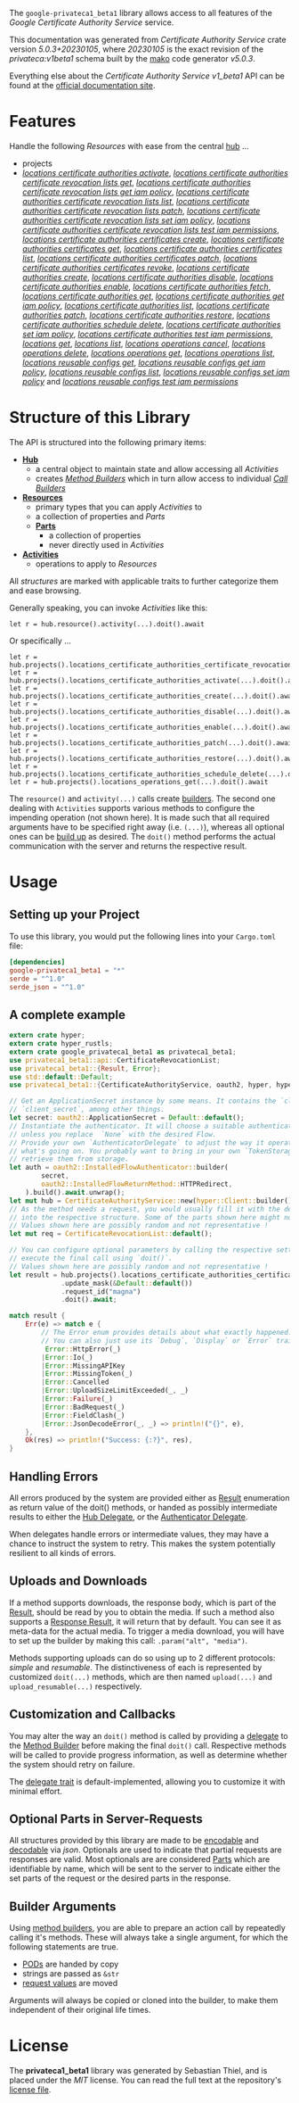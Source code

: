 <!---
DO NOT EDIT !
This file was generated automatically from 'src/generator/templates/api/README.md.mako'
DO NOT EDIT !
-->
The `google-privateca1_beta1` library allows access to all features of the *Google Certificate Authority Service* service.

This documentation was generated from *Certificate Authority Service* crate version *5.0.3+20230105*, where *20230105* is the exact revision of the *privateca:v1beta1* schema built by the [mako](http://www.makotemplates.org/) code generator *v5.0.3*.

Everything else about the *Certificate Authority Service* *v1_beta1* API can be found at the
[official documentation site](https://cloud.google.com/).
# Features

Handle the following *Resources* with ease from the central [hub](https://docs.rs/google-privateca1_beta1/5.0.3+20230105/google_privateca1_beta1/CertificateAuthorityService) ...

* projects
 * [*locations certificate authorities activate*](https://docs.rs/google-privateca1_beta1/5.0.3+20230105/google_privateca1_beta1/api::ProjectLocationCertificateAuthorityActivateCall), [*locations certificate authorities certificate revocation lists get*](https://docs.rs/google-privateca1_beta1/5.0.3+20230105/google_privateca1_beta1/api::ProjectLocationCertificateAuthorityCertificateRevocationListGetCall), [*locations certificate authorities certificate revocation lists get iam policy*](https://docs.rs/google-privateca1_beta1/5.0.3+20230105/google_privateca1_beta1/api::ProjectLocationCertificateAuthorityCertificateRevocationListGetIamPolicyCall), [*locations certificate authorities certificate revocation lists list*](https://docs.rs/google-privateca1_beta1/5.0.3+20230105/google_privateca1_beta1/api::ProjectLocationCertificateAuthorityCertificateRevocationListListCall), [*locations certificate authorities certificate revocation lists patch*](https://docs.rs/google-privateca1_beta1/5.0.3+20230105/google_privateca1_beta1/api::ProjectLocationCertificateAuthorityCertificateRevocationListPatchCall), [*locations certificate authorities certificate revocation lists set iam policy*](https://docs.rs/google-privateca1_beta1/5.0.3+20230105/google_privateca1_beta1/api::ProjectLocationCertificateAuthorityCertificateRevocationListSetIamPolicyCall), [*locations certificate authorities certificate revocation lists test iam permissions*](https://docs.rs/google-privateca1_beta1/5.0.3+20230105/google_privateca1_beta1/api::ProjectLocationCertificateAuthorityCertificateRevocationListTestIamPermissionCall), [*locations certificate authorities certificates create*](https://docs.rs/google-privateca1_beta1/5.0.3+20230105/google_privateca1_beta1/api::ProjectLocationCertificateAuthorityCertificateCreateCall), [*locations certificate authorities certificates get*](https://docs.rs/google-privateca1_beta1/5.0.3+20230105/google_privateca1_beta1/api::ProjectLocationCertificateAuthorityCertificateGetCall), [*locations certificate authorities certificates list*](https://docs.rs/google-privateca1_beta1/5.0.3+20230105/google_privateca1_beta1/api::ProjectLocationCertificateAuthorityCertificateListCall), [*locations certificate authorities certificates patch*](https://docs.rs/google-privateca1_beta1/5.0.3+20230105/google_privateca1_beta1/api::ProjectLocationCertificateAuthorityCertificatePatchCall), [*locations certificate authorities certificates revoke*](https://docs.rs/google-privateca1_beta1/5.0.3+20230105/google_privateca1_beta1/api::ProjectLocationCertificateAuthorityCertificateRevokeCall), [*locations certificate authorities create*](https://docs.rs/google-privateca1_beta1/5.0.3+20230105/google_privateca1_beta1/api::ProjectLocationCertificateAuthorityCreateCall), [*locations certificate authorities disable*](https://docs.rs/google-privateca1_beta1/5.0.3+20230105/google_privateca1_beta1/api::ProjectLocationCertificateAuthorityDisableCall), [*locations certificate authorities enable*](https://docs.rs/google-privateca1_beta1/5.0.3+20230105/google_privateca1_beta1/api::ProjectLocationCertificateAuthorityEnableCall), [*locations certificate authorities fetch*](https://docs.rs/google-privateca1_beta1/5.0.3+20230105/google_privateca1_beta1/api::ProjectLocationCertificateAuthorityFetchCall), [*locations certificate authorities get*](https://docs.rs/google-privateca1_beta1/5.0.3+20230105/google_privateca1_beta1/api::ProjectLocationCertificateAuthorityGetCall), [*locations certificate authorities get iam policy*](https://docs.rs/google-privateca1_beta1/5.0.3+20230105/google_privateca1_beta1/api::ProjectLocationCertificateAuthorityGetIamPolicyCall), [*locations certificate authorities list*](https://docs.rs/google-privateca1_beta1/5.0.3+20230105/google_privateca1_beta1/api::ProjectLocationCertificateAuthorityListCall), [*locations certificate authorities patch*](https://docs.rs/google-privateca1_beta1/5.0.3+20230105/google_privateca1_beta1/api::ProjectLocationCertificateAuthorityPatchCall), [*locations certificate authorities restore*](https://docs.rs/google-privateca1_beta1/5.0.3+20230105/google_privateca1_beta1/api::ProjectLocationCertificateAuthorityRestoreCall), [*locations certificate authorities schedule delete*](https://docs.rs/google-privateca1_beta1/5.0.3+20230105/google_privateca1_beta1/api::ProjectLocationCertificateAuthorityScheduleDeleteCall), [*locations certificate authorities set iam policy*](https://docs.rs/google-privateca1_beta1/5.0.3+20230105/google_privateca1_beta1/api::ProjectLocationCertificateAuthoritySetIamPolicyCall), [*locations certificate authorities test iam permissions*](https://docs.rs/google-privateca1_beta1/5.0.3+20230105/google_privateca1_beta1/api::ProjectLocationCertificateAuthorityTestIamPermissionCall), [*locations get*](https://docs.rs/google-privateca1_beta1/5.0.3+20230105/google_privateca1_beta1/api::ProjectLocationGetCall), [*locations list*](https://docs.rs/google-privateca1_beta1/5.0.3+20230105/google_privateca1_beta1/api::ProjectLocationListCall), [*locations operations cancel*](https://docs.rs/google-privateca1_beta1/5.0.3+20230105/google_privateca1_beta1/api::ProjectLocationOperationCancelCall), [*locations operations delete*](https://docs.rs/google-privateca1_beta1/5.0.3+20230105/google_privateca1_beta1/api::ProjectLocationOperationDeleteCall), [*locations operations get*](https://docs.rs/google-privateca1_beta1/5.0.3+20230105/google_privateca1_beta1/api::ProjectLocationOperationGetCall), [*locations operations list*](https://docs.rs/google-privateca1_beta1/5.0.3+20230105/google_privateca1_beta1/api::ProjectLocationOperationListCall), [*locations reusable configs get*](https://docs.rs/google-privateca1_beta1/5.0.3+20230105/google_privateca1_beta1/api::ProjectLocationReusableConfigGetCall), [*locations reusable configs get iam policy*](https://docs.rs/google-privateca1_beta1/5.0.3+20230105/google_privateca1_beta1/api::ProjectLocationReusableConfigGetIamPolicyCall), [*locations reusable configs list*](https://docs.rs/google-privateca1_beta1/5.0.3+20230105/google_privateca1_beta1/api::ProjectLocationReusableConfigListCall), [*locations reusable configs set iam policy*](https://docs.rs/google-privateca1_beta1/5.0.3+20230105/google_privateca1_beta1/api::ProjectLocationReusableConfigSetIamPolicyCall) and [*locations reusable configs test iam permissions*](https://docs.rs/google-privateca1_beta1/5.0.3+20230105/google_privateca1_beta1/api::ProjectLocationReusableConfigTestIamPermissionCall)




# Structure of this Library

The API is structured into the following primary items:

* **[Hub](https://docs.rs/google-privateca1_beta1/5.0.3+20230105/google_privateca1_beta1/CertificateAuthorityService)**
    * a central object to maintain state and allow accessing all *Activities*
    * creates [*Method Builders*](https://docs.rs/google-privateca1_beta1/5.0.3+20230105/google_privateca1_beta1/client::MethodsBuilder) which in turn
      allow access to individual [*Call Builders*](https://docs.rs/google-privateca1_beta1/5.0.3+20230105/google_privateca1_beta1/client::CallBuilder)
* **[Resources](https://docs.rs/google-privateca1_beta1/5.0.3+20230105/google_privateca1_beta1/client::Resource)**
    * primary types that you can apply *Activities* to
    * a collection of properties and *Parts*
    * **[Parts](https://docs.rs/google-privateca1_beta1/5.0.3+20230105/google_privateca1_beta1/client::Part)**
        * a collection of properties
        * never directly used in *Activities*
* **[Activities](https://docs.rs/google-privateca1_beta1/5.0.3+20230105/google_privateca1_beta1/client::CallBuilder)**
    * operations to apply to *Resources*

All *structures* are marked with applicable traits to further categorize them and ease browsing.

Generally speaking, you can invoke *Activities* like this:

```Rust,ignore
let r = hub.resource().activity(...).doit().await
```

Or specifically ...

```ignore
let r = hub.projects().locations_certificate_authorities_certificate_revocation_lists_patch(...).doit().await
let r = hub.projects().locations_certificate_authorities_activate(...).doit().await
let r = hub.projects().locations_certificate_authorities_create(...).doit().await
let r = hub.projects().locations_certificate_authorities_disable(...).doit().await
let r = hub.projects().locations_certificate_authorities_enable(...).doit().await
let r = hub.projects().locations_certificate_authorities_patch(...).doit().await
let r = hub.projects().locations_certificate_authorities_restore(...).doit().await
let r = hub.projects().locations_certificate_authorities_schedule_delete(...).doit().await
let r = hub.projects().locations_operations_get(...).doit().await
```

The `resource()` and `activity(...)` calls create [builders][builder-pattern]. The second one dealing with `Activities`
supports various methods to configure the impending operation (not shown here). It is made such that all required arguments have to be
specified right away (i.e. `(...)`), whereas all optional ones can be [build up][builder-pattern] as desired.
The `doit()` method performs the actual communication with the server and returns the respective result.

# Usage

## Setting up your Project

To use this library, you would put the following lines into your `Cargo.toml` file:

```toml
[dependencies]
google-privateca1_beta1 = "*"
serde = "^1.0"
serde_json = "^1.0"
```

## A complete example

```Rust
extern crate hyper;
extern crate hyper_rustls;
extern crate google_privateca1_beta1 as privateca1_beta1;
use privateca1_beta1::api::CertificateRevocationList;
use privateca1_beta1::{Result, Error};
use std::default::Default;
use privateca1_beta1::{CertificateAuthorityService, oauth2, hyper, hyper_rustls, chrono, FieldMask};

// Get an ApplicationSecret instance by some means. It contains the `client_id` and
// `client_secret`, among other things.
let secret: oauth2::ApplicationSecret = Default::default();
// Instantiate the authenticator. It will choose a suitable authentication flow for you,
// unless you replace  `None` with the desired Flow.
// Provide your own `AuthenticatorDelegate` to adjust the way it operates and get feedback about
// what's going on. You probably want to bring in your own `TokenStorage` to persist tokens and
// retrieve them from storage.
let auth = oauth2::InstalledFlowAuthenticator::builder(
        secret,
        oauth2::InstalledFlowReturnMethod::HTTPRedirect,
    ).build().await.unwrap();
let mut hub = CertificateAuthorityService::new(hyper::Client::builder().build(hyper_rustls::HttpsConnectorBuilder::new().with_native_roots().https_or_http().enable_http1().build()), auth);
// As the method needs a request, you would usually fill it with the desired information
// into the respective structure. Some of the parts shown here might not be applicable !
// Values shown here are possibly random and not representative !
let mut req = CertificateRevocationList::default();

// You can configure optional parameters by calling the respective setters at will, and
// execute the final call using `doit()`.
// Values shown here are possibly random and not representative !
let result = hub.projects().locations_certificate_authorities_certificate_revocation_lists_patch(req, "name")
             .update_mask(&Default::default())
             .request_id("magna")
             .doit().await;

match result {
    Err(e) => match e {
        // The Error enum provides details about what exactly happened.
        // You can also just use its `Debug`, `Display` or `Error` traits
         Error::HttpError(_)
        |Error::Io(_)
        |Error::MissingAPIKey
        |Error::MissingToken(_)
        |Error::Cancelled
        |Error::UploadSizeLimitExceeded(_, _)
        |Error::Failure(_)
        |Error::BadRequest(_)
        |Error::FieldClash(_)
        |Error::JsonDecodeError(_, _) => println!("{}", e),
    },
    Ok(res) => println!("Success: {:?}", res),
}

```
## Handling Errors

All errors produced by the system are provided either as [Result](https://docs.rs/google-privateca1_beta1/5.0.3+20230105/google_privateca1_beta1/client::Result) enumeration as return value of
the doit() methods, or handed as possibly intermediate results to either the
[Hub Delegate](https://docs.rs/google-privateca1_beta1/5.0.3+20230105/google_privateca1_beta1/client::Delegate), or the [Authenticator Delegate](https://docs.rs/yup-oauth2/*/yup_oauth2/trait.AuthenticatorDelegate.html).

When delegates handle errors or intermediate values, they may have a chance to instruct the system to retry. This
makes the system potentially resilient to all kinds of errors.

## Uploads and Downloads
If a method supports downloads, the response body, which is part of the [Result](https://docs.rs/google-privateca1_beta1/5.0.3+20230105/google_privateca1_beta1/client::Result), should be
read by you to obtain the media.
If such a method also supports a [Response Result](https://docs.rs/google-privateca1_beta1/5.0.3+20230105/google_privateca1_beta1/client::ResponseResult), it will return that by default.
You can see it as meta-data for the actual media. To trigger a media download, you will have to set up the builder by making
this call: `.param("alt", "media")`.

Methods supporting uploads can do so using up to 2 different protocols:
*simple* and *resumable*. The distinctiveness of each is represented by customized
`doit(...)` methods, which are then named `upload(...)` and `upload_resumable(...)` respectively.

## Customization and Callbacks

You may alter the way an `doit()` method is called by providing a [delegate](https://docs.rs/google-privateca1_beta1/5.0.3+20230105/google_privateca1_beta1/client::Delegate) to the
[Method Builder](https://docs.rs/google-privateca1_beta1/5.0.3+20230105/google_privateca1_beta1/client::CallBuilder) before making the final `doit()` call.
Respective methods will be called to provide progress information, as well as determine whether the system should
retry on failure.

The [delegate trait](https://docs.rs/google-privateca1_beta1/5.0.3+20230105/google_privateca1_beta1/client::Delegate) is default-implemented, allowing you to customize it with minimal effort.

## Optional Parts in Server-Requests

All structures provided by this library are made to be [encodable](https://docs.rs/google-privateca1_beta1/5.0.3+20230105/google_privateca1_beta1/client::RequestValue) and
[decodable](https://docs.rs/google-privateca1_beta1/5.0.3+20230105/google_privateca1_beta1/client::ResponseResult) via *json*. Optionals are used to indicate that partial requests are responses
are valid.
Most optionals are are considered [Parts](https://docs.rs/google-privateca1_beta1/5.0.3+20230105/google_privateca1_beta1/client::Part) which are identifiable by name, which will be sent to
the server to indicate either the set parts of the request or the desired parts in the response.

## Builder Arguments

Using [method builders](https://docs.rs/google-privateca1_beta1/5.0.3+20230105/google_privateca1_beta1/client::CallBuilder), you are able to prepare an action call by repeatedly calling it's methods.
These will always take a single argument, for which the following statements are true.

* [PODs][wiki-pod] are handed by copy
* strings are passed as `&str`
* [request values](https://docs.rs/google-privateca1_beta1/5.0.3+20230105/google_privateca1_beta1/client::RequestValue) are moved

Arguments will always be copied or cloned into the builder, to make them independent of their original life times.

[wiki-pod]: http://en.wikipedia.org/wiki/Plain_old_data_structure
[builder-pattern]: http://en.wikipedia.org/wiki/Builder_pattern
[google-go-api]: https://github.com/google/google-api-go-client

# License
The **privateca1_beta1** library was generated by Sebastian Thiel, and is placed
under the *MIT* license.
You can read the full text at the repository's [license file][repo-license].

[repo-license]: https://github.com/Byron/google-apis-rsblob/main/LICENSE.md

